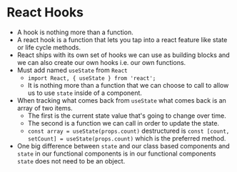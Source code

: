 # React Hooks

- A hook is nothing more than a function.
- A react hook is a function that lets you tap into a react feature like state or life cycle methods.
- React ships with its own set of hooks we can use as building blocks and we can also create our own hooks i.e. our own functions.
- Must add named `useState` from `React`
  - `import React, { useState } from 'react';`
  - It is nothing more than a function that we can choose to call to allow us to use `state` inside of a component.
- When tracking what comes back from `useState` what comes back is an array
  of two items.
  - The first is the current state value that's going to change over time.
  - The second is a function we can call in order to update the state.
  - `const array = useState(props.count)` destructured is `const [count, setCount] = useState(props.count)` which is the preferred method.
- One big difference between `state` and our class based components and `state` in our functional components is in our functional components `state` does not need to be an object.
